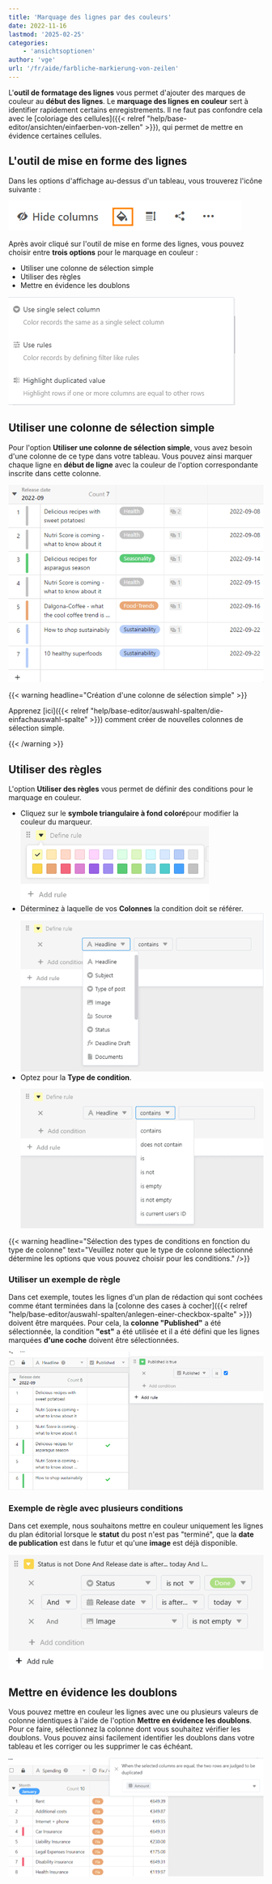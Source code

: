 ```yaml
---
title: 'Marquage des lignes par des couleurs'
date: 2022-11-16
lastmod: '2025-02-25'
categories:
    - 'ansichtsoptionen'
author: 'vge'
url: '/fr/aide/farbliche-markierung-von-zeilen'
---
```


L'**outil de formatage des lignes** vous permet d'ajouter des marques de couleur au **début des lignes**. Le **marquage des lignes en couleur** sert à identifier rapidement certains enregistrements. Il ne faut pas confondre cela avec le [coloriage des cellules]({{< relref "help/base-editor/ansichten/einfaerben-von-zellen" >}}), qui permet de mettre en évidence certaines cellules.

## L'outil de mise en forme des lignes

Dans les options d'affichage au-dessus d'un tableau, vous trouverez l'icône suivante :

![Outil de maculage coloré](images/Farbliche-Markierung-von-Zellen-1.png)

Après avoir cliqué sur l'outil de mise en forme des lignes, vous pouvez choisir entre **trois options** pour le marquage en couleur :

- Utiliser une colonne de sélection simple
- Utiliser des règles
- Mettre en évidence les doublons

![Marquage couleur des cellules](images/Farbliche-Markierung-von-Zellen-2.png)

## Utiliser une colonne de sélection simple

Pour l'option **Utiliser une colonne de sélection simple**, vous avez besoin d'une colonne de ce type dans votre tableau. Vous pouvez ainsi marquer chaque ligne en **début de ligne** avec la couleur de l'option correspondante inscrite dans cette colonne.

![Marquage couleur des cellules](images/Farbliche-Markierung-von-Zellen-3.png)

{{< warning  headline="Création d'une colonne de sélection simple" >}}

Apprenez [ici]({{< relref "help/base-editor/auswahl-spalten/die-einfachauswahl-spalte" >}}) comment créer de nouvelles colonnes de sélection simple.

{{< /warning >}}

## Utiliser des règles

L'option **Utiliser des règles** vous permet de définir des conditions pour le marquage en couleur.

- Cliquez sur le **symbole triangulaire à fond coloré**pour modifier la couleur du marqueur.
  ![Marquage couleur des cellules](images/Farbliche-Markierung-von-Zellen-5.png)
- Déterminez à laquelle de vos **Colonnes** la condition doit se référer.
  ![Marquage couleur des cellules](images/Farbliche-Markierung-von-Zellen-6.png)
- Optez pour la **Type de condition**.
  ![Marquage couleur des cellules](images/Farbliche-Markierung-von-Zellen-7.png)

{{< warning  headline="Sélection des types de conditions en fonction du type de colonne"  text="Veuillez noter que le type de colonne sélectionné détermine les options que vous pouvez choisir pour les conditions." />}}

### Utiliser un exemple de règle

Dans cet exemple, toutes les lignes d'un plan de rédaction qui sont cochées comme étant terminées dans la [colonne des cases à cocher]({{< relref "help/base-editor/auswahl-spalten/anlegen-einer-checkbox-spalte" >}}) doivent être marquées. Pour cela, la **colonne "Published"** a été sélectionnée, la condition **"est"** a été utilisée et il a été défini que les lignes marquées **d'une coche** doivent être sélectionnées.

![Marquage des lignes en couleur](images/Farbliche-Markierung-von-Zellen-9.png)

### Exemple de règle avec plusieurs conditions

Dans cet exemple, nous souhaitons mettre en couleur uniquement les lignes du plan éditorial lorsque le **statut** du post n'est pas "terminé", que la **date de publication** est dans le futur et qu'une **image** est déjà disponible.

![Règle avec plusieurs conditions pour le marquage des lignes en couleur](images/Regel-mit-mehreren-Bedingungen-fuer-die-farbliche-Zeilenmarkierung.png)

## Mettre en évidence les doublons

Vous pouvez mettre en couleur les lignes avec une ou plusieurs valeurs de colonne identiques à l'aide de l'option **Mettre en évidence les doublons**. Pour ce faire, sélectionnez la colonne dont vous souhaitez vérifier les doublons. Vous pouvez ainsi facilement identifier les doublons dans votre tableau et les corriger ou les supprimer le cas échéant.

![Mise en évidence des doublons de cellules par un marquage de couleur](images/Farbliche-Markierung-von-Zellen-9-1.png)
